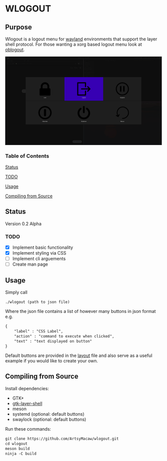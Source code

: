 # WLOGOUT
## Purpose
Wlogout is a logout menu for [wayland](https://wayland.freedesktop.org/) environments that support the layer shell protocol. For those wanting a xorg based logout menu look at [oblogout](https://launchpad.net/oblogout).

![Example](example.png)
### Table of Contents
[Status](#status)

[TODO](#todo)

[Usage](#usage)

[Compiling from Source](#compile)

<a name="status"/>

## Status
Version 0.2 Alpha

<a name="todo"/>

### TODO
- [X] Implement basic functionality
- [X] Implement styling via CSS
- [ ] Implement cli arguements
- [ ] Create man page

<a name="usage"/>

## Usage 
Simply call
```
./wlogout (path to json file)
```
Where the json file contains a list of however many buttons in json format e.g.
```
{
    "label" : "CSS Label",
    "action" : "command to execute when clicked",
    "text" : "text displayed on button"
}
```
Default buttons are provided in the [layout](layout) file and also serve as a useful example if you would like to create your own.

<a name="compile"/>

## Compiling from Source
Install dependencies:
* GTK+  
* [gtk-layer-shell](https://github.com/wmww/gtk-layer-shell) 
* meson
* systemd (optional: default buttons)
* swaylock (optional: default buttons)

Run these commands:
```
git clone https://github.com/ArtsyMacaw/wlogout.git
cd wlogout
meson build
ninja -C build
```
